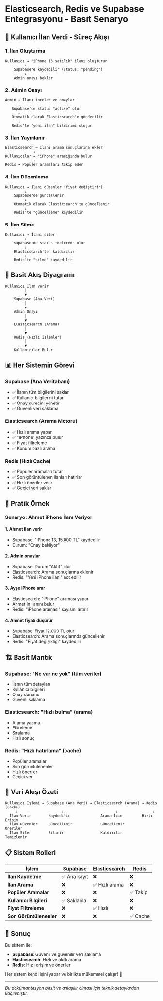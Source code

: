 # Elasticsearch, Redis ve Supabase Entegrasyonu - Basit Senaryo

## 📝 **Kullanıcı İlan Verdi - Süreç Akışı**

### **1. İlan Oluşturma**
```
Kullanıcı → "iPhone 13 satılık" ilanı oluşturur
         ↓
    Supabase'e kaydedilir (status: "pending")
         ↓
    Admin onayı bekler
```

### **2. Admin Onayı**
```
Admin → İlanı inceler ve onaylar
      ↓
   Supabase'de status "active" olur
      ↓
   Otomatik olarak Elasticsearch'e gönderilir
      ↓
   Redis'te "yeni ilan" bildirimi oluşur
```

### **3. İlan Yayınlanır**
```
Elasticsearch → İlanı arama sonuçlarına ekler
             ↓
Kullanıcılar → "iPhone" aradığında bulur
             ↓
Redis → Popüler aramaları takip eder
```

### **4. İlan Düzenleme**
```
Kullanıcı → İlanı düzenler (fiyat değiştirir)
         ↓
    Supabase'de güncellenir
         ↓
    Otomatik olarak Elasticsearch'te güncellenir
         ↓
    Redis'te "güncelleme" kaydedilir
```

### **5. İlan Silme**
```
Kullanıcı → İlanı siler
         ↓
    Supabase'de status "deleted" olur
         ↓
    Elasticsearch'ten kaldırılır
         ↓
    Redis'te "silme" kaydedilir
```

## 🔄 **Basit Akış Diyagramı**

```
Kullanıcı İlan Verir
         │
         ▼
    Supabase (Ana Veri)
         │
         ▼
    Admin Onayı
         │
         ▼
    Elasticsearch (Arama)
         │
         ▼
    Redis (Hızlı İşlemler)
         │
         ▼
    Kullanıcılar Bulur
```

## 📊 **Her Sistemin Görevi**

### **Supabase (Ana Veritabanı)**
- ✅ İlanın tüm bilgilerini saklar
- ✅ Kullanıcı bilgilerini tutar
- ✅ Onay sürecini yönetir
- ✅ Güvenli veri saklama

### **Elasticsearch (Arama Motoru)**
- ✅ Hızlı arama yapar
- ✅ "iPhone" yazınca bulur
- ✅ Fiyat filtreleme
- ✅ Konum bazlı arama

### **Redis (Hızlı Cache)**
- ✅ Popüler aramaları tutar
- ✅ Son görüntülenen ilanları hatırlar
- ✅ Hızlı öneriler verir
- ✅ Geçici veri saklar

## 🎯 **Pratik Örnek**

### **Senaryo: Ahmet iPhone İlanı Veriyor**

#### **1. Ahmet ilan verir**
- Supabase: "iPhone 13, 15.000 TL" kaydedilir
- Durum: "Onay bekliyor"

#### **2. Admin onaylar**
- Supabase: Durum "Aktif" olur
- Elasticsearch: Arama sonuçlarına eklenir
- Redis: "Yeni iPhone ilanı" not edilir

#### **3. Ayşe iPhone arar**
- Elasticsearch: "iPhone" araması yapar
- Ahmet'in ilanını bulur
- Redis: "iPhone araması" sayısını artırır

#### **4. Ahmet fiyatı düşürür**
- Supabase: Fiyat 12.000 TL olur
- Elasticsearch: Arama sonuçlarında güncellenir
- Redis: "Fiyat değişikliği" kaydedilir

## 🏗️ **Basit Mantık**

### **Supabase**: "Ne var ne yok" (tüm veriler)
- İlanın tüm detayları
- Kullanıcı bilgileri
- Onay durumu
- Güvenli saklama

### **Elasticsearch**: "Hızlı bulma" (arama)
- Arama yapma
- Filtreleme
- Sıralama
- Hızlı sonuç

### **Redis**: "Hızlı hatırlama" (cache)
- Popüler aramalar
- Son görüntülenenler
- Hızlı öneriler
- Geçici veri

## 🔄 **Veri Akışı Özeti**

```
Kullanıcı İşlemi → Supabase (Ana Veri) → Elasticsearch (Arama) → Redis (Cache)
     ↓                    ↓                        ↓                ↓
  İlan Verir        Kaydedilir              Arama İçin         Hızlı Erişim
  İlan Düzenler     Güncellenir             Güncellenir        Öneriler
  İlan Siler        Silinir                 Kaldırılır         Temizlenir
```

## 📋 **Sistem Rolleri**

| İşlem | Supabase | Elasticsearch | Redis |
|-------|----------|---------------|-------|
| **İlan Kaydetme** | ✅ Ana kayıt | ❌ | ❌ |
| **İlan Arama** | ❌ | ✅ Hızlı arama | ❌ |
| **Popüler Aramalar** | ❌ | ❌ | ✅ Takip |
| **Kullanıcı Bilgileri** | ✅ Saklama | ❌ | ❌ |
| **Fiyat Filtreleme** | ❌ | ✅ Hızlı | ❌ |
| **Son Görüntülenenler** | ❌ | ❌ | ✅ Cache |

## 🎯 **Sonuç**

Bu sistem ile:
- **Supabase**: Güvenli ve güvenilir veri saklama
- **Elasticsearch**: Hızlı ve akıllı arama
- **Redis**: Hızlı erişim ve öneriler

Her sistem kendi işini yapar ve birlikte mükemmel çalışır! 🚀

---

*Bu dokümantasyon basit ve anlaşılır olması için teknik detaylardan kaçınmıştır.* 